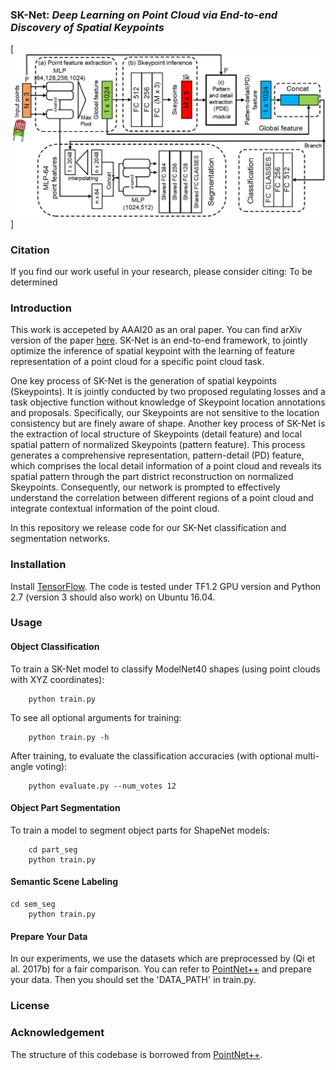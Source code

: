 ### SK-Net: *Deep Learning on Point Cloud via End-to-end Discovery of Spatial Keypoints*

[![prediction example](https://github.com/Weikun-Wu/Sk-Net-master/blob/master/doc/Backbone.png)]

### Citation
If you find our work useful in your research, please consider citing: To be determined


### Introduction
This work is accepeted by AAAI20 as an oral paper. You can find arXiv version of the paper <a href="https://arxiv.org/pdf/1706.02413.pdf">here</a>. SK-Net is an end-to-end framework, to jointly optimize the inference of spatial keypoint with the learning of feature representation of a point cloud for a specific point cloud task.

One key process of SK-Net is the generation of spatial keypoints (Skeypoints). It is jointly conducted by two proposed regulating losses and a task objective function without knowledge of Skeypoint location annotations and proposals. Specifically, our Skeypoints are not sensitive to the location consistency but are finely aware of shape. Another key process of SK-Net is the extraction of local structure of Skeypoints (detail feature) and local spatial pattern of normalized Skeypoints (pattern feature). This process generates a comprehensive representation, pattern-detail (PD) feature, which comprises the local detail information of a point cloud and reveals its spatial pattern through the part district reconstruction on normalized Skeypoints. Consequently, our network is prompted to effectively understand the correlation between different regions of a point cloud and integrate contextual information of the point cloud.

In this repository we release code for our SK-Net classification and segmentation networks.

### Installation

Install <a href="https://www.tensorflow.org/install/">TensorFlow</a>. The code is tested under TF1.2 GPU version and Python 2.7 (version 3 should also work) on Ubuntu 16.04. 

### Usage

#### Object Classification

To train a SK-Net model to classify ModelNet40 shapes (using point clouds with XYZ coordinates):

        python train.py

To see all optional arguments for training:

        python train.py -h


After training, to evaluate the classification accuracies (with optional multi-angle voting):

        python evaluate.py --num_votes 12

#### Object Part Segmentation

To train a model to segment object parts for ShapeNet models:

        cd part_seg
        python train.py


#### Semantic Scene Labeling
	cd sem_seg
        python train.py


#### Prepare Your Data
In our experiments, we use the datasets which are preprocessed by (Qi et al. 2017b) for a fair comparison. You can refer to [PointNet++](https://github.com/charlesq34/pointnet2) and prepare your data. Then you should set the 'DATA_PATH' in train.py.

### License

### Acknowledgement
The structure of this codebase is borrowed from [PointNet++](https://github.com/charlesq34/pointnet2).

